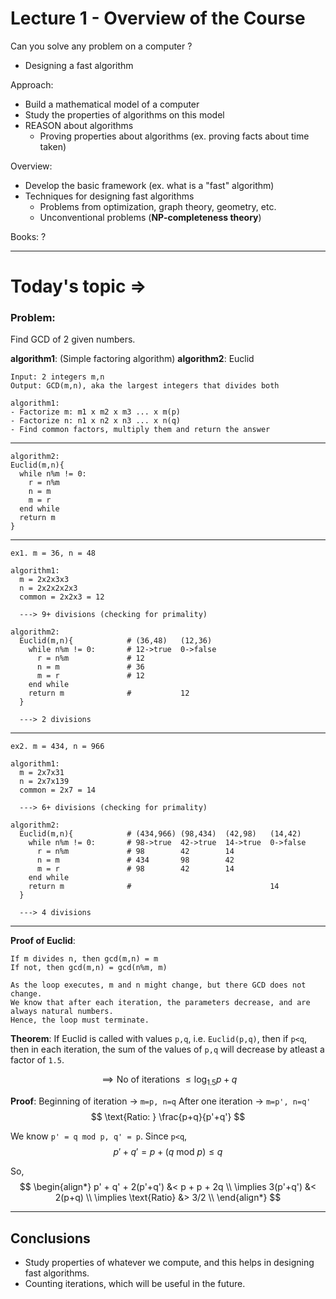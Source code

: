 # Lecture 1 - Overview of the Course
Can you solve any problem on a computer ?
- Designing a fast algorithm

Approach: 
- Build a mathematical model of a computer
- Study the properties of algorithms on this model
- REASON about algorithms
  - Proving properties about algorithms (ex. proving facts about time taken)

Overview:
- Develop the basic framework (ex. what is a "fast" algorithm)
- Techniques for designing fast algorithms
  - Problems from optimization, graph theory, geometry, etc.
  - Unconventional problems (**NP-completeness theory**)

Books: ?

---

# Today's topic =>
### Problem: 
  Find GCD of 2 given numbers.

**algorithm1**: (Simple factoring algorithm)
**algorithm2**: Euclid 

```
Input: 2 integers m,n
Output: GCD(m,n), aka the largest integers that divides both
```

```
algorithm1: 
- Factorize m: m1 x m2 x m3 ... x m(p)
- Factorize n: n1 x n2 x n3 ... x n(q)
- Find common factors, multiply them and return the answer
```
---

```
algorithm2:
Euclid(m,n){
  while n%m != 0:
    r = n%m
    n = m
    m = r
  end while
  return m
}
```

---

```
ex1. m = 36, n = 48

algorithm1:
  m = 2x2x3x3
  n = 2x2x2x2x3
  common = 2x2x3 = 12

  ---> 9+ divisions (checking for primality)

algorithm2:
  Euclid(m,n){            # (36,48)   (12,36)
    while n%m != 0:       # 12->true  0->false
      r = n%m             # 12
      n = m               # 36
      m = r               # 12
    end while
    return m              #           12
  }

  ---> 2 divisions
```

---

```
ex2. m = 434, n = 966

algorithm1:
  m = 2x7x31
  n = 2x7x139
  common = 2x7 = 14

  ---> 6+ divisions (checking for primality)

algorithm2:
  Euclid(m,n){            # (434,966) (98,434)  (42,98)   (14,42)
    while n%m != 0:       # 98->true  42->true  14->true  0->false
      r = n%m             # 98        42        14
      n = m               # 434       98        42
      m = r               # 98        42        14
    end while
    return m              #                               14
  }

  ---> 4 divisions
```

---

**Proof of Euclid**:
```
If m divides n, then gcd(m,n) = m
If not, then gcd(m,n) = gcd(n%m, m)

As the loop executes, m and n might change, but there GCD does not change.
We know that after each iteration, the parameters decrease, and are always natural numbers. 
Hence, the loop must terminate.
```

**Theorem**:
If Euclid is called with values `p,q`, i.e. `Euclid(p,q)`, then if `p<q`, then in each iteration, the sum of the values of `p,q` will decrease by atleast a factor of `1.5`.

$$
\implies \text{No of iterations } \leq \log_{1.5}{p+q} 
$$

**Proof**:
Beginning of iteration $\rightarrow$ `m=p, n=q`
After one iteration $\rightarrow$ `m=p', n=q'`
$$
\text{Ratio: } \frac{p+q}{p'+q'}
$$

We know `p' = q mod p, q' = p`.
Since `p<q`, 
$$
p'+q' = p + (q\text{ mod } p) \leq q
$$

So, 
$$
\begin{align*}
p' + q' + 2(p'+q') &< p + p + 2q \\
\implies 3(p'+q') &< 2(p+q) \\
\implies \text{Ratio} &> 3/2 \\
\end{align*}
$$

---

## Conclusions
- Study properties of whatever we compute, and this helps in designing fast algorithms.
- Counting iterations, which will be useful in the future.